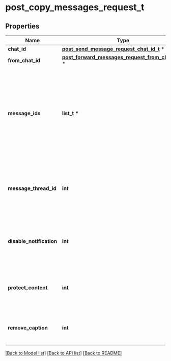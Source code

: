 # post_copy_messages_request_t

## Properties
Name | Type | Description | Notes
------------ | ------------- | ------------- | -------------
**chat_id** | [**post_send_message_request_chat_id_t**](post_send_message_request_chat_id.md) \* |  | 
**from_chat_id** | [**post_forward_messages_request_from_chat_id_t**](post_forward_messages_request_from_chat_id.md) \* |  | 
**message_ids** | **list_t \*** | A JSON-serialized list of 1-100 identifiers of messages in the chat *from\\_chat\\_id* to copy. The identifiers must be specified in a strictly increasing order. | 
**message_thread_id** | **int** | Unique identifier for the target message thread (topic) of the forum; for forum supergroups only | [optional] 
**disable_notification** | **int** | Sends the messages [silently](https://telegram.org/blog/channels-2-0#silent-messages). Users will receive a notification with no sound. | [optional] 
**protect_content** | **int** | Protects the contents of the sent messages from forwarding and saving | [optional] 
**remove_caption** | **int** | Pass *True* to copy the messages without their captions | [optional] 

[[Back to Model list]](../README.md#documentation-for-models) [[Back to API list]](../README.md#documentation-for-api-endpoints) [[Back to README]](../README.md)


